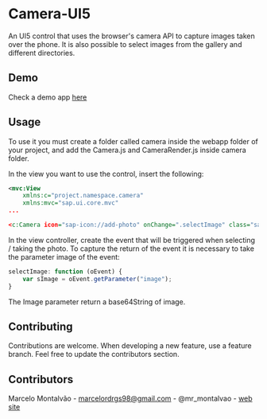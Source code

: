 # Camera-UI5

An UI5 control that uses the browser's camera API to capture images taken over the phone. It is also possible to select images from the gallery and different directories.

## Demo
Check a demo app [here](https://marcelo-rm.github.io/Camera-UI5/webapp/)

## Usage
To use it you must create a folder called camera inside the webapp folder of your project, and add the Camera.js and CameraRender.js inside camera folder.

In the view you want to use the control, insert the following:
``` xml
<mvc:View
	xmlns:c="project.namespace.camera"
	xmlns:mvc="sap.ui.core.mvc"
...

<c:Camera icon="sap-icon://add-photo" onChange=".selectImage" class="sapUiSmallMarginBegin" type="Accept" />
```

In the view controller, create the event that will be triggered when selecting / taking the photo. To capture the return of the event it is necessary to take the parameter image of the event:

``` javascript
selectImage: function (oEvent) {
    var sImage = oEvent.getParameter("image");
}
```

The Image parameter return a base64String of image.

## Contributing
Contributions are welcome. 
When developing a new feature, use a feature branch.
Feel free to update the contributors section.

## Contributors
Marcelo Montalvão - marcelordrgs98@gmail.com - @mr_montalvao - [web site](https://marcelo-rm.github.io/portifolio)
